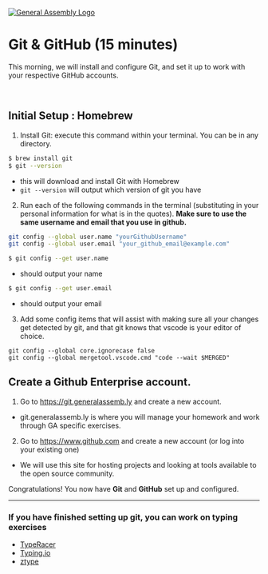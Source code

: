 [![General Assembly Logo](https://camo.githubusercontent.com/1a91b05b8f4d44b5bbfb83abac2b0996d8e26c92/687474703a2f2f692e696d6775722e636f6d2f6b6538555354712e706e67)](https://generalassemb.ly/education/web-development-immersive)

# Git & GitHub (15 minutes)

This morning, we will install and configure Git, and set it up to work with
your respective GitHub accounts.

<br />

## Initial Setup : Homebrew

1. Install Git: execute this command within your terminal.  You can be in any directory.

```bash
$ brew install git
$ git --version
```

- this will download and install Git with Homebrew
- `git --version` will output which version of git you have

2. Run each of the following commands in the terminal
(substituting in your personal information for what is in the quotes).  **Make sure to use the same username and email that you use in github.**

```bash
git config --global user.name "yourGithubUsername"
git config --global user.email "your_github_email@example.com"
```

```bash
$ git config --get user.name
```

- should output your name

```bash
$ git config --get user.email
```

- should output your email

3. Add some config items that will assist with making sure all your changes get detected by git, and that git knows that vscode is your editor of choice.

```
git config --global core.ignorecase false
git config --global mergetool.vscode.cmd "code --wait $MERGED"
```

## Create a Github Enterprise account.

1. Go to https://git.generalassemb.ly and create a new account.
  - git.generalassemb.ly is where you will manage your homework and work through GA specific exercises.
  
2. Go to https://www.github.com and create a new account (or log into your existing one)
  - We will use this site for hosting projects and looking at tools available to the open source community.
<!--
2. After creating an account, we need to set up an SSH key for your account.  SSH is a super-secure way to transmit data.  This is going to be tough and highly technical, but just make sure you follow the instructions **EXACTLY** the way that Github suggests.

> In software development, it's important to be able to follow a series of commands even if you don’t completely understand them.

3. We will spend the next 30 minutes working on following through this tutorial directly from Github. https://help.github.com/articles/connecting-to-github-with-ssh/

5. Complete the following tutorials
  - Checking for Existing SSH Keys
  - Generating a New SSH Key and Adding it to the SSH-Agent
  - Adding a New SSH Key to Your Github Account (make sure you do this on the GA specific version of GitHub. https://git.generalassemb.ly)

# How you will feel during this tutorial (it's okay!)
![](https://softcover.s3.amazonaws.com/636/learn_enough_git/images/figures/no_idea.jpg)

Again, make sure you follow the directions step by step, even if you don't know what all of the overly technical pieces are.  Once you get set up with SSH, you won't need to think about it again until you buy your next development machine.

-->
Congratulations! You now have **Git** and **GitHub** set up and configured.

---

### If you have finished setting up git, you can work on typing exercises

* [TypeRacer](http://play.typeracer.com/)
* [Typing.io](http://typing.io)
* [ztype](http://zty.pe/)
